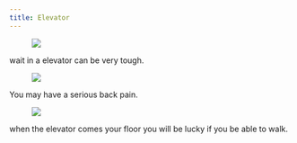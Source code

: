 ```yaml
---
title: Elevator
---
```



<figure>

<img src="/img/elevator.jpg">

</figure>

<p>wait in a elevator can be very tough.</p>

<figure>

<img src="/img/elevator3.jpg">

</figure>
<p>You may have a serious back pain.</p>

<figure>

<img src="/img/elevator2.jpg">

</figure>

<p>when the elevator comes your floor you will be lucky if you be able to walk.</p>